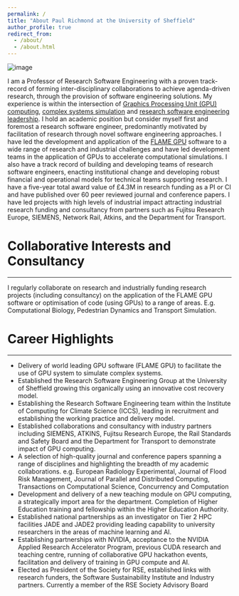 ```yaml
---
permalink: /
title: "About Paul Richmond at the University of Sheffield"
author_profile: true
redirect_from: 
  - /about/
  - /about.html
---
```

![image](.\images\gpu_complex_systems.png)

I am a Professor of Research Software Engineering with a proven track-record of forming inter-disciplinary collaborations to achieve agenda-driven research, through the provision of software engineering solutions. My experience is within the intersection of [Graphics Processing Unit (GPU) computing](./gpus/), [complex systems simulation](./complex-systems/) and [research software engineering leadership](./rse/). I hold an academic position but consider myself first and foremost a research software engineer, predominantly motivated by facilitation of research through novel software engineering approaches. I have led the development and application of the [FLAME GPU](http://www.flamegpu.com) software to a wide range of research and industrial challenges and have led development teams in the application of GPUs to accelerate computational simulations. I also have a track record of building and developing teams of research software engineers, enacting institutional change and developing robust financial and operational models for technical teams supporting research. I have a five-year total award value of £4.3M in research funding as a PI or CI and have published over 60 peer reviewed journal and conference papers. I have led projects with high levels of industrial impact attracting industrial research funding and consultancy from partners such as Fujitsu Research Europe, SIEMENS, Network Rail, Atkins, and the Department for Transport.

# Collaborative Interests and Consultancy
------

I regularly collaborate on research and industrially funding research projects (including consultancy) on the application of the FLAME GPU software or optimisation of code (using GPUs) to a range of areas. E.g. Computational Biology, Pedestrian Dynamics and Transport Simulation. 

# Career Highlights
------
 - Delivery of world leading GPU software (FLAME GPU) to facilitate the use of GPU system to simulate complex systems.
 - Established the Research Software Engineering Group at the University of Sheffield growing this organically using an innovative cost recovery model.
 - Establishing the Research Software Engineering team within the Institute of Computing for Climate Science (ICCS), leading in recruitment and establishing the working practice and delivery model.
 - Established collaborations and consultancy with industry partners including SIEMENS, ATKINS, Fujitsu Research Europe, the Rail Standards and Safety Board and the Department for Transport to demonstrate impact of GPU computing.
 - A selection of high-quality journal and conference papers spanning a range of disciplines and highlighting the breadth of my academic collaborations. e.g. European Radiology Experimental, Journal of Flood Risk Management, Journal of Parallel and Distributed Computing, Transactions on Computational Science, Concurrency and Computation
 - Development and delivery of a new teaching module on GPU computing, a strategically import area for the department. Completion of Higher Education training and fellowship within the Higher Education Authority.
 - Established national partnerships as an investigator on Tier 2 HPC facilities JADE and JADE2 providing leading capability to university researchers in the areas of machine learning and AI.
 - Establishing partnerships with NVIDIA, acceptance to the NVIDIA Applied Research Accelerator Program, previous CUDA research and teaching centre, running of collaborative GPU hackathon events, facilitation and delivery of training in GPU compute and AI.
 - Elected as President of the Society for RSE, established links with research funders, the Software Sustainability Institute and Industry partners. Currently a member of the RSE Society Advisory Board
